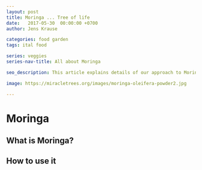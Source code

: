 ```yaml
---
layout: post
title: Moringa ... Tree of life
date:   2017-05-30  00:00:00 +0700
author: Jens Krause

categories: food garden
tags: ital food

series: veggies
series-nav-title: All about Moringa

seo_description: This article explains details of our approach to Moringa

image: https://miracletrees.org/images/moringa-oleifera-powder2.jpg

---
```


# Moringa

## What is Moringa?
## How to use it